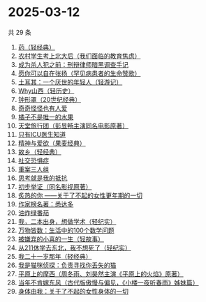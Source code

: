 # 2025-03-12

共 29 条

<!-- BEGIN WEREAD -->
<!-- 最后更新时间 2025-03-12 22:20:58 +0800 -->
1. [药（轻经典）](https://weread.qq.com/web/bookDetail/30c32830813ab9bd2g01636c)
1. [农村学生考上北大后（我们面临的教育焦虑）](https://weread.qq.com/web/bookDetail/9d032840813ab9b4ag0100cf)
1. [成为杀人犯之前：刑辩律师暗黑调查手记](https://weread.qq.com/web/bookDetail/8f1322d0813ab9b44g012d6f)
1. [愿你可以自在张扬（罕见病患者的生命赞歌）](https://weread.qq.com/web/bookDetail/866324f0813ab9b70g013cde)
1. [土耳其：一个厌世的年轻人（轻游记）](https://weread.qq.com/web/bookDetail/a46328b0813ab9bc6g010d66)
1. [Why山西（轻历史）](https://weread.qq.com/web/bookDetail/3cc32520813ab9badg010195)
1. [钟形罩（20世纪经典）](https://weread.qq.com/web/bookDetail/3f4320005d0ff13f440f223)
1. [奇奇怪怪也有人爱](https://weread.qq.com/web/bookDetail/86732840813ab9b89g01795b)
1. [橘子不是唯一的水果](https://weread.qq.com/web/bookDetail/293326407169980c293f877)
1. [天堂旅行团（彭昱畅主演同名电影原著）](https://weread.qq.com/web/bookDetail/1cc32510726d716d1cc2484)
1. [只有ICU医生知道](https://weread.qq.com/web/bookDetail/786321f0813ab9b25g019ee9)
1. [精神与爱欲（果麦经典）](https://weread.qq.com/web/bookDetail/83132770813ab78c6g013ba8)
1. [故乡（轻经典）](https://weread.qq.com/web/bookDetail/76f32920813ab9babg019619)
1. [社交恐惧症](https://weread.qq.com/web/bookDetail/e29329a07224e31fe2901ca)
1. [重案三人组](https://weread.qq.com/web/bookDetail/3ba32530813ab9b07g01863c)
1. [思考就是我的抵抗](https://weread.qq.com/web/bookDetail/67432d00813ab9baag014be2)
1. [初步举证（同名影视原著）](https://weread.qq.com/web/bookDetail/c9c320a0813ab9b5ag0108e8)
1. [炙热的你 ——关于了不起的女性更年期的一切](https://weread.qq.com/web/bookDetail/f5432f40813ab7c54g01906d)
1. [作家榜名著：悉达多](https://weread.qq.com/web/bookDetail/3b532c50813ab7429g014933)
1. [油炸绿番茄](https://weread.qq.com/web/bookDetail/a3e32780813ab99c2g015bf4)
1. [我，二本出身，想做学术（轻纪实）](https://weread.qq.com/web/bookDetail/70d326c0813ab9b77g019434)
1. [万物皆数：生活中的100个数学问题](https://weread.qq.com/web/bookDetail/fef32670813ab9ba3g0115bf)
1. [被嫌弃的小喜的一生（轻故事）](https://weread.qq.com/web/bookDetail/aad32a80813ab9b97g011d75)
1. [从211休学去东北，我不想死了（轻纪实）](https://weread.qq.com/web/bookDetail/21b32e00813ab9b90g0112a9)
1. [我二十一岁那年（轻经典）](https://weread.qq.com/web/bookDetail/f5c32c10813ab9bacg011aa0)
1. [我是猫咪侦探：负责寻找你丢失的猫](https://weread.qq.com/web/bookDetail/fe832bc0813ab9b26g010627)
1. [平原上的摩西（周冬雨、刘昊然主演《平原上的火焰》原著）](https://weread.qq.com/web/bookDetail/47332c70813ab6dc8g01675b)
1. [当年不肯嫁东风（古代版傲慢与偏见，《小楼一夜听春雨》姊妹篇）](https://weread.qq.com/web/bookDetail/94a32e30813ab9b49g015193)
1. [身体由我：关于了不起的女性身体的一切](https://weread.qq.com/web/bookDetail/40532900813ab6d91g013420)
<!-- END WEREAD -->